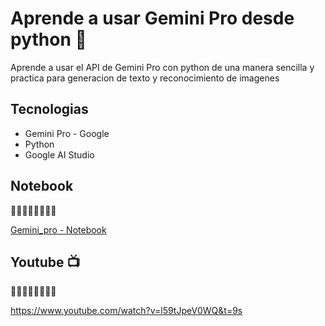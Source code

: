 # Aprende a usar Gemini Pro desde python 🤖
Aprende a usar el API de Gemini Pro con python de una manera sencilla y practica para generacion de texto y reconocimiento de imagenes

## Tecnologias

- Gemini Pro - Google
- Python
- Google AI Studio 

## Notebook
🔽🔽🔽🔽🔽🔽🔽🔽 

[Gemini_pro - Notebook](Gemini_pro.ipynb)

## Youtube 📺
🔽🔽🔽🔽🔽🔽🔽🔽 

https://www.youtube.com/watch?v=l59tJpeV0WQ&t=9s
